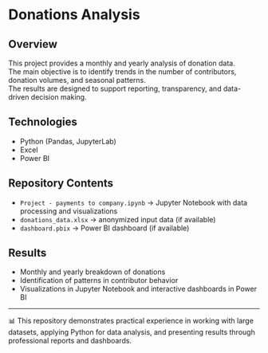 # Donations Analysis

## Overview
This project provides a monthly and yearly analysis of donation data.  
The main objective is to identify trends in the number of contributors, donation volumes, and seasonal patterns.  
The results are designed to support reporting, transparency, and data-driven decision making.

## Technologies
- Python (Pandas, JupyterLab)
- Excel
- Power BI

## Repository Contents
- `Project - payments to company.ipynb` → Jupyter Notebook with data processing and visualizations  
- `donations_data.xlsx` → anonymized input data (if available)  
- `dashboard.pbix` → Power BI dashboard (if available)  

## Results
- Monthly and yearly breakdown of donations  
- Identification of patterns in contributor behavior  
- Visualizations in Jupyter Notebook and interactive dashboards in Power BI  

---

📊 This repository demonstrates practical experience in working with large datasets, applying Python for data analysis, and presenting results through professional reports and dashboards.
